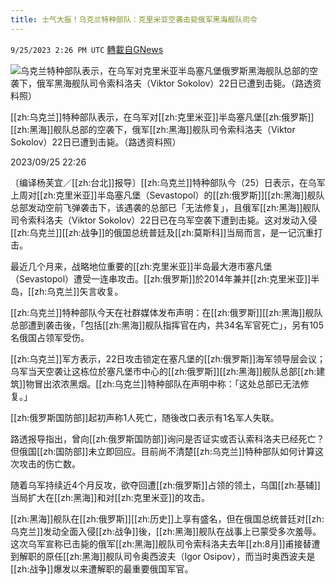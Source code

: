 ```yaml
---
title: 士气大振！乌克兰特种部队：克里米亚空袭击毙俄军黑海舰队司令
---
```

`9/25/2023 2:26 PM UTC` [轉載自GNews](https://gnews.org/articles/1738938)

![乌克兰特种部队表示，在乌军对克里米亚半岛塞凡堡俄罗斯黑海舰队总部的空袭下，俄军黑海舰队司令索科洛夫（Viktor Sokolov）22日已遭到击毙。（路透资料照）](https://img.ltn.com.tw/Upload/news/600/2023/09/25/4439575_1_1.jpg "乌克兰特种部队表示，在乌军对克里米亚半岛塞凡堡俄罗斯黑海舰队总部的空袭下，俄军黑海舰队司令索科洛夫（Viktor Sokolov）22日已遭到击毙。（路透资料照）")

[[zh:乌克兰]]特种部队表示，在乌军对[[zh:克里米亚]]半岛塞凡堡[[zh:俄罗斯]][[zh:黑海]]舰队总部的空袭下，俄军[[zh:黑海]]舰队司令索科洛夫（Viktor Sokolov）22日已遭到击毙。（路透资料照）

2023/09/25 22:26

〔编译杨芙宜／[[zh:台北]]报导〕[[zh:乌克兰]]特种部队今（25）日表示，在乌军上周对[[zh:克里米亚]]半岛塞凡堡（Sevastopol）的[[zh:俄罗斯]][[zh:黑海]]舰队总部发动空前飞弹袭击下，该遇袭的总部已「无法修复」，且俄军[[zh:黑海]]舰队司令索科洛夫（Viktor Sokolov）22日已在乌军空袭下遭到击毙。这对发动入侵[[zh:乌克兰]][[zh:战争]]的俄国总统普廷及[[zh:莫斯科]]当局而言，是一记沉重打击。

最近几个月来，战略地位重要的[[zh:克里米亚]]半岛最大港市塞凡堡（Sevastopol）遭受一连串攻击。[[zh:俄罗斯]]於2014年兼并[[zh:克里米亚]]半岛，[[zh:乌克兰]]矢言收复。

[[zh:乌克兰]]特种部队今天在社群媒体发布声明：在[[zh:俄罗斯]][[zh:黑海]]舰队总部遭到袭击後，「包括[[zh:黑海]]舰队指挥官在内，共34名军官死亡」，另有105名俄国占领军受伤。

[[zh:乌克兰]]军方表示，22日攻击锁定在塞凡堡的[[zh:俄罗斯]]海军领导层会议；乌军当天空袭让这栋位於塞凡堡市中心的[[zh:俄罗斯]][[zh:黑海]]舰队总部[[zh:建筑]]物冒出浓浓黑烟。[[zh:乌克兰]]特种部队在声明中称：「这处总部已无法修复。」

[[zh:俄罗斯国防部]]起初声称1人死亡，随後改口表示有1名军人失联。

路透报导指出，曾向[[zh:俄罗斯国防部]]询问是否证实或否认索科洛夫已经死亡？但俄国[[zh:国防部]]未立即回应。目前尚不清楚[[zh:乌克兰]]特种部队如何计算这次攻击的伤亡数。

随着乌军持续近4个月反攻，欲夺回遭[[zh:俄罗斯]]占领的领土，乌国[[zh:基辅]]当局扩大在[[zh:黑海]]和对[[zh:克里米亚]]的攻击。

[[zh:黑海]]舰队在[[zh:俄罗斯]][[zh:历史]]上享有盛名，但在俄国总统普廷对[[zh:乌克兰]]发动全面入侵[[zh:战争]]後，[[zh:黑海]]舰队在战事上已蒙受多次羞辱。这次乌军宣称已击毙的俄军[[zh:黑海]]舰队司令索科洛夫去年[[zh:8月]]甫接替遭到解职的原任[[zh:黑海]]舰队司令奥西波夫（Igor Osipov），而当时奥西波夫是[[zh:战争]]爆发以来遭解职的最重要俄国军官。
